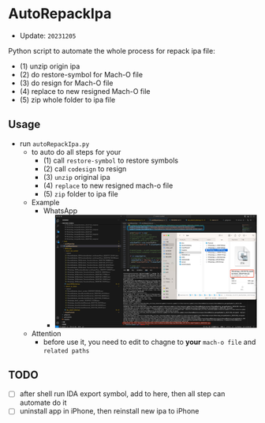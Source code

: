 # AutoRepackIpa

* Update: `20231205`

Python script to automate the whole process for repack ipa file:

* (1) unzip origin ipa
* (2) do restore-symbol for Mach-O file
* (3) do resign for Mach-O file
* (4) replace to new resigned Mach-O file
* (5) zip whole folder to ipa file

## Usage

* run `autoRepackIpa.py`
  * to auto do all steps for your
    * (1) call `restore-symbol` to restore symbols
    * (2) call `codesign` to resign
    * (3) `unzip` original ipa
    * (4) `replace` to new resigned mach-o file
    * (5) `zip` folder to ipa file
  * Example
    * WhatsApp
      * ![auto_repack_ipa_whatsapp](assets/img/auto_repack_ipa_whatsapp.jpg)
  * Attention
    * before use it, you need to edit to chagne to **your** `mach-o file` and `related paths`

## TODO

* [ ] after shell run IDA export symbol, add to here, then all step can automate do it
* [ ] uninstall app in iPhone, then reinstall new ipa to iPhone
